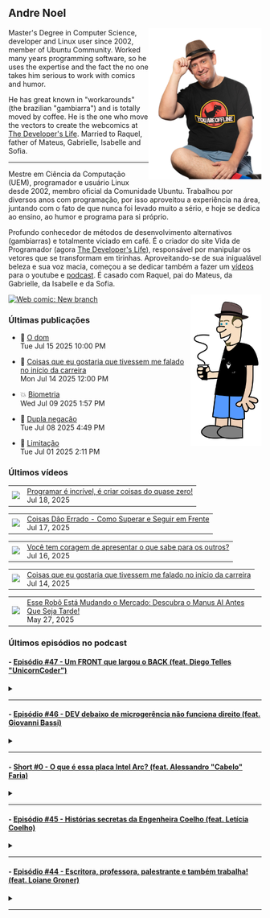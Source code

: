 ## Andre Noel

<!--
**andre-noel/andre-noel** is a ✨ _special_ ✨ repository because its `README.md` (this file) appears on your GitHub profile.

Here are some ideas to get you started:

- 🔭 I’m currently working on ...
- 🌱 I’m currently learning ...
- 👯 I’m looking to collaborate on ...
- 🤔 I’m looking for help with ...
- 💬 Ask me about ...
- 📫 How to reach me: ...
- 😄 Pronouns: ...
- ⚡ Fun fact: ...
-->

<img src="noel-github.png" align="right" height="300px">

Master's Degree in Computer Science, developer and Linux user since 2002, member of Ubuntu Community. Worked many years programming software, so he uses the expertise and the fact the no one takes him serious to work with comics and humor.

He has great known in "workarounds" (the brazilian "gambiarra") and is totally moved by coffee. He is the one who move the vectors to create the webcomics at [The Developer's Life](https://developerslife.tech/). Married to Raquel, father of Mateus, Gabrielle, Isabelle and Sofia.

---

Mestre em Ciência da Computação (UEM), programador e usuário Linux desde 2002, membro oficial da Comunidade Ubuntu. Trabalhou por diversos anos com programação, por isso aproveitou a experiência na área, juntando com o fato de que nunca foi levado muito a sério, e hoje se dedica ao ensino, ao humor e programa para si próprio.

Profundo conhecedor de métodos de desenvolvimento alternativos (gambiarras) e totalmente viciado em café. É o criador do site Vida de Programador (agora [The Developer's Life](https://developerslife.tech/)), responsável por manipular os vetores que se transformam em tirinhas. Aproveitando-se de sua inigualável beleza e sua voz macia, começou a se dedicar também a fazer um [vídeos](https://youtube.com/ProgramadorREAL) para o youtube e [podcast](https://podcast.developerslife.tech/). É casado com Raquel, pai do Mateus, da Gabrielle, da Isabelle e da Sofia.

<img src="eu2023.png" align="right" height="300px">

<a href="https://developerslife.tech/en/2022/05/30/new-branch/"><img src="https://developerslife.tech/en/uploads/2022/05/tirinhaEN-234.png" style="width:500px" alt="Web comic: New branch" /></a>

### Últimas publicações
<!-- BLOG-POST-LIST:START --><ul><li>🤯 <a href="https://developerslife.tech/pt/2025/07/15/o-dom/">O dom</a><br/>Tue Jul 15 2025 10:00 PM</li></ul>
<ul><li>🤣 <a href="https://developerslife.tech/pt/2025/07/14/video-coisas-que-eu-gostaria-que-tivessem-me-falado/">Coisas que eu gostaria que tivessem me falado no início da carreira</a><br/>Mon Jul 14 2025 12:00 PM</li></ul>
<ul><li>💥 <a href="https://developerslife.tech/pt/2025/07/09/biometria/">Biometria</a><br/>Wed Jul 09 2025 1:57 PM</li></ul>
<ul><li>💬 <a href="https://developerslife.tech/pt/2025/07/08/dupla-negacao/">Dupla negação</a><br/>Tue Jul 08 2025 4:49 PM</li></ul>
<ul><li>🤣 <a href="https://developerslife.tech/pt/2025/07/01/limitacao/">Limitação</a><br/>Tue Jul 01 2025 2:11 PM</li></ul>
<!-- BLOG-POST-LIST:END -->

### Últimos vídeos
<!-- YOUTUBE:START --><table><tr><td><a href="https://www.youtube.com/shorts/xoKJC6UH9dg"><img width="140px" src="https://i.ytimg.com/vi/xoKJC6UH9dg/mqdefault.jpg"></a></td>
<td><a href="https://www.youtube.com/shorts/xoKJC6UH9dg">Programar é incrível, é criar coisas do quase zero!</a><br/>Jul 18, 2025</td></tr></table>
<table><tr><td><a href="https://www.youtube.com/shorts/0qwXyZJGuEg"><img width="140px" src="https://i.ytimg.com/vi/0qwXyZJGuEg/mqdefault.jpg"></a></td>
<td><a href="https://www.youtube.com/shorts/0qwXyZJGuEg">Coisas Dão Errado - Como Superar e Seguir em Frente</a><br/>Jul 17, 2025</td></tr></table>
<table><tr><td><a href="https://www.youtube.com/shorts/AFn7E11U_ps"><img width="140px" src="https://i.ytimg.com/vi/AFn7E11U_ps/mqdefault.jpg"></a></td>
<td><a href="https://www.youtube.com/shorts/AFn7E11U_ps">Você tem coragem de apresentar o que sabe para os outros?</a><br/>Jul 16, 2025</td></tr></table>
<table><tr><td><a href="https://www.youtube.com/watch?v=ZyrtsHj0qCw"><img width="140px" src="https://i.ytimg.com/vi/ZyrtsHj0qCw/mqdefault.jpg"></a></td>
<td><a href="https://www.youtube.com/watch?v=ZyrtsHj0qCw">Coisas que eu gostaria que tivessem me falado no início da carreira</a><br/>Jul 14, 2025</td></tr></table>
<table><tr><td><a href="https://www.youtube.com/watch?v=AKoUFAVb2Yw"><img width="140px" src="https://i.ytimg.com/vi/AKoUFAVb2Yw/mqdefault.jpg"></a></td>
<td><a href="https://www.youtube.com/watch?v=AKoUFAVb2Yw">Esse Robô Está Mudando o Mercado: Descubra o Manus AI Antes Que Seja Tarde!</a><br/>May 27, 2025</td></tr></table>
<!-- YOUTUBE:END -->

### Últimos episódios no podcast
<!-- PODCAST:START -->
 #### - [Episódio #47 - Um FRONT que largou o BACK (feat. Diego Telles "UnicornCoder")](https://podcasters.spotify.com/pod/show/vidadeprogramador/episodes/Episdio-47---Um-FRONT-que-largou-o-BACK-feat--Diego-Telles-UnicornCoder-e2ppeea) 
 <details><summary></summary> <p>Uma conversa bem bacana com o Diego Telles, mundialmente conhecido como o UnicornCoder. No episódio ele conta sobre como foi do back para o front, como começou a história do unicórnio, falou sobre a paixão por ensinar e muito mais...</p>
<p><br /></p>
<p>Apoie esse podcast supimpa em https://apoia.se/vidadeprogramador</p>
 </details> 
 <hr /> 

 #### - [Episódio #46 - DEV debaixo de microgerência não funciona direito (feat. Giovanni Bassi)](https://podcasters.spotify.com/pod/show/vidadeprogramador/episodes/Episdio-46---DEV-debaixo-de-microgerncia-no-funciona-direito-feat--Giovanni-Bassi-e29rkmp) 
 <details><summary></summary> <p>Uma conversa supimpa, gravada diretamente no TDC Business, junto com o podcast &quot;Tem Tempo Pra Pergunta?&quot;. Conversei com o Giovanni Bassi, que tem uma história muito legal de empreendedorismo e gestão, é um dos fundadores da Lambda3, que foi adquirida pelo grupo TIVIT.</p>
<p><br></p>
<p>Conversamos sobre desenvolvimento, trabalho remoto ou presencial, gestão de equipes, gambiarras e mais...</p>
<p><br></p>
<p>Foi a primeira vez onde foi gravado presencialmente, com vídeo, provavelmente vai ser a única, portanto vocês podem acompanhar o podcast pelo link podcast.developerslife.tech ou em qualquer agregador de podcasts. Tem muito episódio bom por lá, dê uma olhada que você vai gostar!</p>
<p><br></p>
<p>https://podcast.developerslife.tech/</p>
<p>
Siga-me nas redes:
Twitter: https://twitter.com/ProgramadorREAL
Instagram: https://instagram.com/programadorreal<br></p>
 </details> 
 <hr /> 

 #### - [Short #0 - O que é essa placa Intel Arc? (feat. Alessandro "Cabelo" Faria)](https://podcasters.spotify.com/pod/show/vidadeprogramador/episodes/Short-0---O-que--essa-placa-Intel-Arc--feat--Alessandro-Cabelo-Faria-e1ujcui) 
 <details><summary></summary> <p>Você já ouviu falar na nova placa Intel Arc? É uma placa com GPU top, para concorrer com as famosas RTX, focada em processamento de Inteligência Artificial.</p>
<p>Como eu não sou expert nessa área, quem está comigo no episódio é o grande Cabelo, que é expert em inovação e que criou a primeira imagem Linux com driver nativo para essa nova placa.</p>
<p>Links citados no vídeo:</p>
<ul>
 <li><a href="https://sempreupdate.com.br/brasileiro-disponibiliza-primeira-imagem-linux-no-mundo-com-kernel-6-2-nativo-e-driver-opensource-da-intel-arc-estavel/">Brasileiro disponibiliza primeira imagem Linux no mundo com kernel 6.2 nativo e driver opensource da Intel ARC estável</a></li>
 <li><a href="https://adrenaline.com.br/noticias/v/70485/intel-anuncia-arc-marca-que-ira-concorrer-com-nvidia-geforce-e-amd-radeon-no-mercado">Intel anuncia Arc, marca que irá concorrer com NVIDIA GeForce e AMD Radeon no mercado</a></li>
  <li><a href="https://adrenaline.com.br/noticias/v/76734/gpu-intel-arc-a380-suporta-displayport-20-por-padrao-mas-nao-ha-monitor-compativel-ainda">GPU Intel Arc A380 suporta DisplayPort 2.0 por padrão, mas não há monitor compatível ainda</a></li>
</ul>
<p><br></p>
 </details> 
 <hr /> 

 #### - [Episódio #45 - Histórias secretas da Engenheira Coelho (feat. Letícia Coelho)](https://podcasters.spotify.com/pod/show/vidadeprogramador/episodes/Episdio-45---Histrias-secretas-da-Engenheira-Coelho-feat--Letcia-Coelho-e1lm63h) 
 <details><summary></summary> <p>Uma conversa com a Letícia Coelho (conhecida como Engenheira Coelho), sobre o que ela faz, como começou, como queimou plaquinhas e etc.</p>
<p>Links da letícia:</p>
<p>Twitter: https://twitter.com/EngineerRabbit</p>
<p>Instagram: https://instagram.com/engenheira.coelho</p>
<p>Linktree: https://linktr.ee/engenheira.coelho</p>
 </details> 
 <hr /> 

 #### - [Episódio #44 - Escritora, professora, palestrante e também trabalha! (feat. Loiane Groner)](https://podcasters.spotify.com/pod/show/vidadeprogramador/episodes/Episdio-44---Escritora--professora--palestrante-e-tambm-trabalha--feat--Loiane-Groner-e1l3fvf) 
 <details><summary></summary> <p>Um papo gostoso com a Loiane Groner sobre Angular, Java, aulas, gambiarras, mundo financeiro e etc.!</p>
<p>Dá o play e aproveite!</p>
<p>Links:</p>
<p>Canal da Loiane: https://www.youtube.com/loianegroner</p>
 </details> 
 <hr /> 
<!-- PODCAST:END -->
